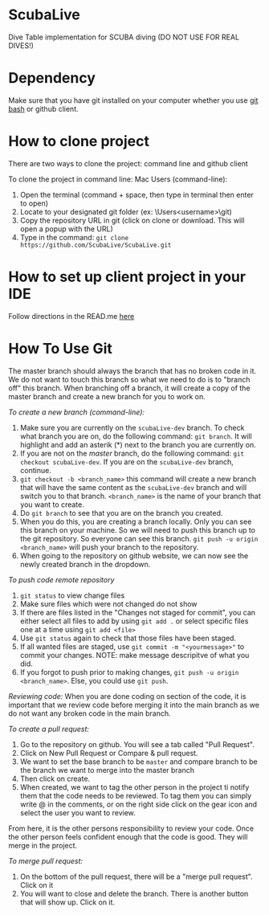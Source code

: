 # ScubaLive
Dive Table implementation for SCUBA diving (DO NOT USE FOR REAL DIVES!)

# Dependency
Make sure that you have git installed on your computer whether you use [git bash](https://git-scm.com/downloads) or github client.

# How to clone project
There are two ways to clone the project: command line and github client

To clone the project in command line:
Mac Users (command-line):
1. Open the terminal (command + space, then type in terminal then enter to open)
2. Locate to your designated git folder (ex: \Users\<username>\git)
3. Copy the repository URL in git (click on clone or download. This will open a popup with the URL)
4. Type in the command: `git clone https://github.com/ScubaLive/ScubaLive.git`

# How to set up client project in your IDE
Follow directions in the READ.me [here](https://github.com/ScubaLive/ScubaLive/tree/master/client)

# How To Use Git
The master branch should always the branch that has no broken code in it. We do not want to touch this branch so what we need to do is to "branch off" this branch.
When branching off a branch, it will create a copy of the master branch and create a new branch for you to work on.

*To create a new branch (command-line):*
1. Make sure you are currently on the `scubaLive-dev` branch. To check what branch you are on, do the following command: `git branch`.
It will highlight and add an asterik (*) next to the branch you are currently on.
2. If you are not on the *master* branch, do the following command: `git checkout scubaLive-dev`. If you are on the `scubaLive-dev` branch, continue.
3. `git checkout -b <branch_name>` this command will create a new branch that will have the same content as the `scubaLive-dev` branch and will switch you to that branch. 
`<branch_name>` is the name of your branch that you want to create.
4. Do `git branch` to see that you are on the branch you created.
5. When you do this, you are creating a branch locally. Only you can see this branch on your machine. So we will need to push this branch up to the git repository. So everyone can see this branch.
`git push -u origin <branch_name>` will push your branch to the repository.
6. When going to the repository on github website, we can now see the newly created branch in the dropdown.

*To push code remote repository*
1. `git status` to view change files
2. Make sure files which were not changed do not show
3. If there are files listed in the "Changes not staged for commit", you can either select all files to add by using `git add .` or select specific files one at a time using `git add <file>`
4. Use `git status` again to check that those files have been staged.
5. If all wanted files are staged, use `git commit -m "<yourmessage>"` to commit your changes. NOTE: make message descripitve of what you did.
6. If you forgot to push prior to making changes, `git push -u origin <branch_name>`. Else, you could use `git push`.

*Reviewing code:*
When you are done coding on section of the code, it is important that we review code before merging it into the main branch as we do not want any broken code in the main branch.

*To create a pull request:*
1. Go to the repository on github. You will see a tab called "Pull Request". 
2. Click on New Pull Request or Compare & pull request.
3. We want to set the base branch to be `master` and compare branch to be the branch we want to merge into the master branch
4. Then click on create.
5. When created, we want to tag the other person in the project ti notify them that the code needs to be reviewed. To tag them you can simply write @<username> in the comments, or on the right side click on the gear icon and select the user you want to review.

From here, it is the other persons responsibility to review your code. Once the other person feels confident enough that the code is good. They will merge in the project.

*To merge pull request:*
1. On the bottom of the pull request, there will be a "merge pull request". Click on it
2. You will want to close and delete the branch. There is another button that will show up. Click on it.
